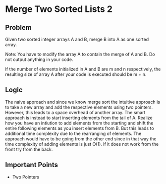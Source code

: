 # Merge Two Sorted Lists 2

## Problem

Given two sorted integer arrays A and B, merge B into A as one sorted array.

Note: You have to modify the array A to contain the merge of A and B. Do not output anything in your code.

If the number of elements initialized in A and B are m and n respectively, the resulting size of array A after your code is executed should be m + n.

## Logic

The naive approach and since we know merge sort the intuitive approach is to take a new array and add the respective elements using two pointers. However, this leads to a space overhead of another array. The smart approach is instead to start inserting elements from the tail of A. Realize how you have an intiution to add elements from the starting and shift the entire following elements as you insert elements from B. But this leads to additional time complexity due to the rearranging of elements. The approach would have to be going from the other end since in that way the time complexity of adding elements is just O(1). If it does not work from the front try from the back.

## Important Points

- Two Pointers